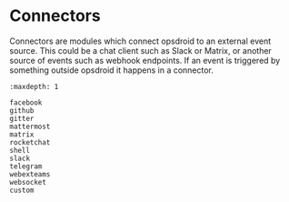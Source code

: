 # Connectors

Connectors are modules which connect opsdroid to an external event source. This could be a chat client such as Slack or Matrix, or another source of events such as webhook endpoints. If an event is triggered by something outside opsdroid it happens in a connector.

```{toctree}
:maxdepth: 1

facebook
github
gitter
mattermost
matrix
rocketchat
shell
slack
telegram
webexteams
websocket
custom
```
